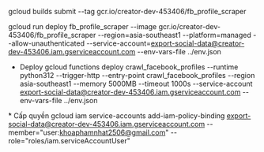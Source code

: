 gcloud builds submit --tag gcr.io/creator-dev-453406/fb_profile_scraper

gcloud run deploy fb_profile_scraper --image gcr.io/creator-dev-453406/fb_profile_scraper --region=asia-southeast1 --platform=managed --allow-unauthenticated --service-account=export-social-data@creator-dev-453406.iam.gserviceaccount.com --env-vars-file ../env.json

* Deploy
gcloud functions deploy crawl_facebook_profiles --runtime python312 --trigger-http --entry-point crawl_facebook_profiles --region asia-southeast1 --memory 5000MB --timeout 1000s --service-account export-social-data@creator-dev-453406.iam.gserviceaccount.com --env-vars-file ../env.json

́* Cấp quyền 
gcloud iam service-accounts add-iam-policy-binding export-social-data@creator-dev-453406.iam.gserviceaccount.com --member="user:khoaphamnhat2506@gmail.com" --role="roles/iam.serviceAccountUser"
